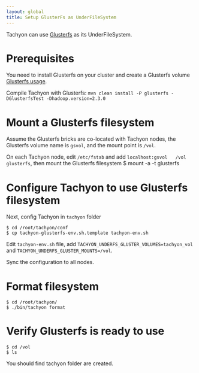 ```yaml
---
layout: global
title: Setup GlusterFs as UnderFileSystem
---
```


Tachyon can use [Glusterfs](http://www.gluster.org) as its UnderFileSystem.

# Prerequisites

You need to install Glusterfs on your cluster and create a Glusterfs volume
[Glusterfs usage](http://www.gluster.org/community/documentation/index.php/QuickStart).

Compile Tachyon with Glusterfs: `mvn clean install -P glusterfs -DGlusterfsTest -Dhadoop.version=2.3.0`

# Mount a Glusterfs filesystem

Assume the Glusterfs bricks are co-located with Tachyon nodes, the Glusterfs volume name is `gsvol`,
and the mount point is `/vol`.

On each Tachyon node, edit `/etc/fstab` and add `localhost:gsvol   /vol   glusterfs`, then mount the
Glusterfs filesystem
    $ mount -a -t glusterfs

# Configure Tachyon to use Glusterfs filesystem

Next, config Tachyon in `tachyon` folder

    $ cd /root/tachyon/conf
    $ cp tachyon-glusterfs-env.sh.template tachyon-env.sh

Edit `tachyon-env.sh` file, add `TACHYON_UNDERFS_GLUSTER_VOLUMES=tachyon_vol` and
`TACHYON_UNDERFS_GLUSTER_MOUNTS=/vol`.

Sync the configuration to all nodes.

# Format filesystem

    $ cd /root/tachyon/
    $ ./bin/tachyon format

# Verify Glusterfs is ready to use

    $ cd /vol
    $ ls

You should find tachyon folder are created.